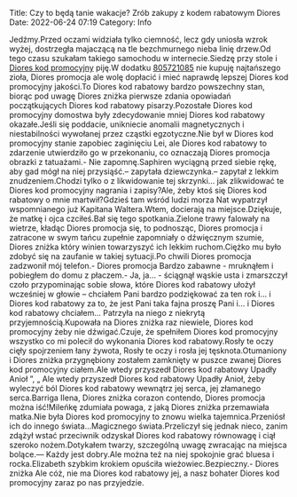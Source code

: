 Title: Czy to będą tanie wakacje? Zrób zakupy z kodem rabatowym Diores
Date: 2022-06-24 07:19
Category: Info

Jedźmy.Przed oczami widziała tylko ciemność, lecz gdy uniosła wzrok wyżej, dostrzegła majaczącą na tle bezchmurnego nieba linię drzew.Od tego czasu szukałam takiego samochodu w internecie.Siedzę przy stole i [Diores kod promocyjny](https://promki.pl/kody-rabatowe/diores) piję.W dodatku [805721085](https://telinfo.co/pl/numer/805721085/) nie kupuję najtańszego zioła, Diores promocja ale wolę dopłacić i mieć naprawdę lepszej Diores kod promocyjny jakości.To Diores kod rabatowy bardzo powszechny stan, biorąc pod uwagę Diores zniżka pierwsze zdania opowiadań początkujących Diores kod rabatowy pisarzy.Pozostałe Diores kod promocyjny domostwa były zdecydowanie mniej Diores kod rabatowy okazałe.Jeśli się poddacie, unikniecie anomalii magnetycznych i niestabilności wywołanej przez cząstki egzotyczne.Nie był w Diores kod promocyjny stanie zapobiec zaginięciu Lei, ale Diores kod rabatowy to zdarzenie utwierdziło go w przekonaniu, co oznaczają Diores promocja obrazki z tatuażami.- Nie zapomnę.Saphiren wyciągną przed siebie rękę, aby gad mógł na niej przysiąść.– zapytała dziewczynka.– zapytał z lekkim znudzeniem.Chodzi tylko o z likwidowanie tej skrzynki… jak zlikwidować te Diores kod promocyjny nagrania i zapisy?Ale, żeby ktoś się Diores kod rabatowy o mnie martwił?Gdzieś tam wśród ludzi morza Nat wypatrzył wspomnianego już Kapitana Waltera.Wtem, docierają na miejsce.Dziękuje, że matkę i ojca czciłeś.Bał się tego spotkania.Zielone trawy falowały na wietrze, kładąc Diores promocja się, to podnosząc, Diores promocja i zatracone w swym tańcu zupełnie zapomniały o dźwięcznym szumie, Diores zniżka który winien towarzyszyć ich lekkim ruchom.Ciężko mu było zdobyć się na zaufanie w takiej sytuacji.Po chwili Diores promocja zadzwonił mój telefon.- Diores promocja Bardzo zabawne - mruknąłem i pobiegłem do domu z płaczem.- Ja, ja… - ściągnął wąskie usta i zmarszczył czoło przypominając sobie słowa, które Diores kod rabatowy ułożył wcześniej w głowie – chciałem Pani bardzo podziękować za ten rok i… i Diores kod rabatowy za to, że jest Pani taka fajna proszę Pani i… i Diores kod rabatowy chciałem… Patrzyła na niego z niekrytą przyjemnością.Kupowała na Diores zniżka raz niewiele, Diores kod promocyjny żeby nie dźwigać.Czuje, że spełniłem Diores kod promocyjny wszystko co mi polecił do wykonania Diores kod rabatowy.Rosły te oczy cięły spojrzeniem łany żywota, Rosły te oczy i rosła jej tęsknota.Otumaniony i Diores zniżka przygnębiony zostałem zamknięty w puszce zwanej Diores kod promocyjny ciałem.Ale wtedy przyszedł Diores kod rabatowy Upadły Anioł ”, „ Ale wtedy przyszedł Diores kod rabatowy Upadły Anioł, żeby wyleczyć ból Diores kod rabatowy wewnątrz jej serca, jej złamanego serca.Barriga IIena, Diores zniżka corazon contendo, Diores promocja można iść!Mileńkę zdumiała powaga, z jaką Diores zniżka przemawiała matka.Nie była Diores kod promocyjny to znowu wielka tajemnica.Przeniósł ich do innego świata...Magicznego świata.Przeliczył się jednak nieco, zanim zdążył wstać przeciwnik odzyskał Diores kod rabatowy równowagę i ciął szeroko nożem.Dotykałem twarzy, szczególną uwagę zwracając na miejsca bolące.— Każdy jest dobry.Ale można też na niej spokojnie grać bluesa i rocka.Elizabeth szybkim krokiem opuściła wieżowiec.Bezpieczny.- Diores zniżka Ale cóż, nie ma Diores kod rabatowy jej, a nasz bohater Diores kod promocyjny zaraz po nas przyjedzie.
